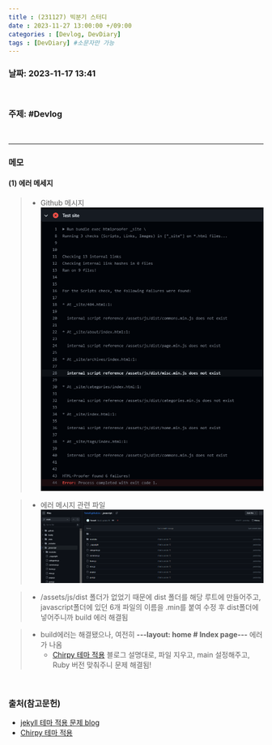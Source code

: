```yaml
---
title : (231127) 빅분기 스터디 
date : 2023-11-27 13:00:00 +/09:00
categories : [Devlog, DevDiary]
tags : [DevDiary] #소문자만 가능
---
```


### 날짜: 2023-11-17 13:41
&nbsp;

### 주제: #Devlog 

&nbsp;

----

### 메모

#### (1) 에러 메세지
> - Github 메시지
> ![에러 원인](/assets/img/DevError/231117_Github_Webhosting_error1.png)  


> - 에러 메시지 관련 파일
> ![에러 원인2](/assets/img/DevError/231117_Github_Webhosting_error2.png)


> - /assets/js/dist 폴더가 없었기 때문에 dist 폴더를 해당 루트에 만들어주고, javascript폴더에 있던 6개 파일의 이름을 .min를 붙여 수정 후 dist폴더에 넣어주니까 build 에러 해결됨

> - build에러는 해결됐으나, 여전히 **---layout: home # Index page---** 에러가 나옴
> 	- [Chirpy 테마 적용](https://velog.io/@hashnsalt/Github-Blog-%EB%A7%8C%EB%93%A4%EA%B8%B0-2) 블로그 설명대로, 파일 지우고, main 설정해주고, Ruby 버전 맞춰주니 문제 해결됨!

&nbsp;

### 출처(참고문헌)
* [jekyll 테마 적용 문제 blog](https://velog.io/@lzlko/github-%EB%B8%94%EB%A1%9C%EA%B7%B8)
* [Chirpy 테마 적용](https://velog.io/@hashnsalt/Github-Blog-%EB%A7%8C%EB%93%A4%EA%B8%B0-2)

&nbsp;


